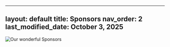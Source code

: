 
---
layout: default
title: Sponsors
nav_order: 2
last_modified_date: October 3, 2025
---

![Our wonderful Sponsors](/uglangconf/assets/images/sponsors.png "sponsors")
